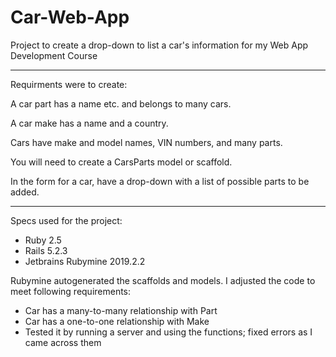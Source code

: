 # Car-Web-App
Project to create a drop-down to list a car's information for my Web App Development Course

-------------------------------------------------------------------------------------------
Requirments were to create:

A car part has a name etc. and belongs to many cars.

A car make has a name and a country.

Cars have make and model names, VIN numbers, and many parts.

You will need to create a CarsParts model or scaffold.

In the form for a car, have a drop-down with a list of possible parts to be added.

-------------------------------------------------------------------------------------------

Specs used for the project:
- Ruby 2.5
- Rails 5.2.3
- Jetbrains Rubymine 2019.2.2

Rubymine autogenerated the scaffolds and models. I adjusted the code to meet following requirements:
- Car has a many-to-many relationship with Part
- Car has a one-to-one relationship with Make
- Tested it by running a server and using the functions; fixed errors as I came across them

